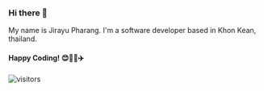 ### Hi there 👋
My name is Jirayu Pharang.
I'm a software developer based in Khon Kean, thailand.

#### Happy Coding! 😊🚀🤖✈️

![visitors](https://visitor-badge.glitch.me/badge?page_id=Jirayu4R7/Jirayu4R7)

<!--
**Jirayu4R7/Jirayu4R7** is a ✨ _special_ ✨ repository because its `README.md` (this file) appears on your GitHub profile.

Here are some ideas to get you started:

- 🔭 I’m currently working on ...
- 🌱 I’m currently learning ...
- 👯 I’m looking to collaborate on ...
- 🤔 I’m looking for help with ...
- 💬 Ask me about ...
- 📫 How to reach me: ...
- 😄 Pronouns: ...
- ⚡ Fun fact: ...
-->
